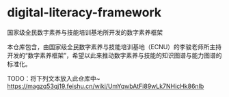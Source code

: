 # digital-literacy-framework
国家级全民数字素养与技能培训基地所开发的数字素养框架

本仓库包含，由国家级全民数字素养与技能培训基地（ECNU）的李骏老师所主持开发的“数字素养框架”，希望以此来推动数字素养与技能的知识图谱与能力图谱的标准化。

TODO：将下列文本放入此仓库中~
https://magzq53qj19.feishu.cn/wiki/UmYqwbAtFi89wLk7NHicHk86nIb

